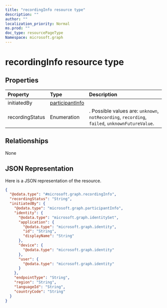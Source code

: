 ```yaml
---
title: "recordingInfo resource type"
description: ""
author: ""
localization_priority: Normal
ms.prod: ""
doc_type: resourcePageType
Namespace: microsoft.graph
---
```



# recordingInfo resource type



## Properties
|Property|Type|Description|
|:---|:---|:---|
|initiatedBy|[participantInfo](../resources/participantInfo.md)||
|recordingStatus|Enumeration|. Possible values are: `unknown`, `notRecording`, `recording`, `failed`, `unknownFutureValue`.|

## Relationships
None

## JSON Representation
Here is a JSON representation of the resource.
<!-- {
  "blockType": "resource",
  "@odata.type": "microsoft.graph.recordingInfo"
}
-->
``` json
{
  "@odata.type": "#microsoft.graph.recordingInfo",
  "recordingStatus": "String",
  "initiatedBy": {
    "@odata.type": "microsoft.graph.participantInfo",
    "identity": {
      "@odata.type": "microsoft.graph.identitySet",
      "application": {
        "@odata.type": "microsoft.graph.identity",
        "id": "String",
        "displayName": "String"
      },
      "device": {
        "@odata.type": "microsoft.graph.identity"
      },
      "user": {
        "@odata.type": "microsoft.graph.identity"
      }
    },
    "endpointType": "String",
    "region": "String",
    "languageId": "String",
    "countryCode": "String"
  }
}
```

